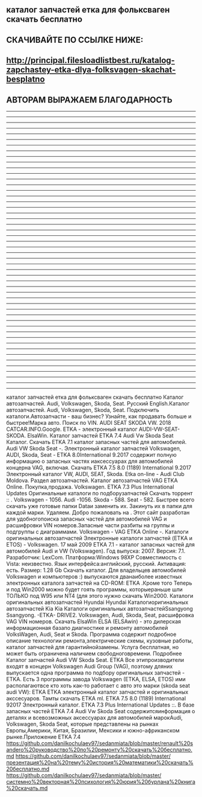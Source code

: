 каталог запчастей етка для фольксваген скачать бесплатно
--------------------------------------------------
СКАЧИВАЙТЕ ПО ССЫЛКЕ НИЖЕ:
--------------------------------------------------
http://principal.filesloadlistbest.ru/katalog-zapchastey-etka-dlya-folksvagen-skachat-besplatno
--------------------------------------------------
АВТОРАМ ВЫРАЖАЕМ БЛАГОДАРНОСТЬ
--------------------------------------------------
--------------------------------------------------
--------------------------------------------------
--------------------------------------------------
--------------------------------------------------
--------------------------------------------------
--------------------------------------------------
--------------------------------------------------
--------------------------------------------------
--------------------------------------------------
--------------------------------------------------
--------------------------------------------------
--------------------------------------------------
--------------------------------------------------
--------------------------------------------------
--------------------------------------------------
--------------------------------------------------
--------------------------------------------------
--------------------------------------------------
--------------------------------------------------
--------------------------------------------------
--------------------------------------------------
--------------------------------------------------
--------------------------------------------------
--------------------------------------------------
--------------------------------------------------
--------------------------------------------------
--------------------------------------------------
--------------------------------------------------
--------------------------------------------------
--------------------------------------------------
--------------------------------------------------
--------------------------------------------------
--------------------------------------------------
--------------------------------------------------
--------------------------------------------------
--------------------------------------------------
--------------------------------------------------
--------------------------------------------------
--------------------------------------------------
--------------------------------------------------
--------------------------------------------------
--------------------------------------------------
--------------------------------------------------
--------------------------------------------------
--------------------------------------------------
--------------------------------------------------
--------------------------------------------------
--------------------------------------------------
--------------------------------------------------
--------------------------------------------------
каталог запчастей етка для фольксваген скачать бесплатно Каталог автозапчастей. Audi, Volkswagen, Skoda, Seat. Русский English.Каталог автозапчастей. Audi, Volkswagen, Skoda, Seat. Подключить каталоги.Автозапчасти - ваш бизнес? Узнайте, как продавать больше и быстрее!Марка авто. Поиск по VIN. AUDI  SEAT  SKODA  VW. 2018 CATCAR.INFO.Google. ETKA - электронный каталог AUDI-VW-SEAT-SKODA. ElsaWin. Каталог запчастей ETKA 7.4 Audi Vw Skoda Seat  Каталог. Скачать ETKA 7.1 каталог запасных частей для автомобилей. Audi VW Skoda Seat -. Электронный каталог запчастей Volkswagen, AUDI, Skoda, Seat - ETKA 8.0International 9.2017 содержит полную информацию о запасных частях иаксессуарах для автомобилей концерна VAG, включая.  Скачать ETKA 7.5 8.0 (1189) International 9.2017 Электронный каталог VW, AUDI, SEAT, Skoda. Etka on-line - Audi Club Moldova. Раздел автозапчастей. Каталог автозапчастей VAG ETKA Online. Покупка,продажа. Volkswagen. ETKA 7.3 Plus International  Updates  Оригинальные каталоги по подборузапчастей  Скачать торрент :: .  Volkswagen - 1056. Audi -1056. Skoda - 588. Seat - 582. Быстрее всего скачать уже готовые папки Dataи заменить их. Закинуть их в папки для каждой марки. Удаляем. Добро пожаловать на . Этот сайт разработан для удобногопоиска запасных частей для автомобилей VAG и расшифровки VIN номеров.Запасные части разбиты на группы и подгруппы с диаграммами. Volkswagen - VAG ETKA Online -. Каталоги оригинальных автозапчастей
Электронные каталоги запчастей (ETKA и ETOS) - Volkswagen. 17 май 2009  ETKA 7.1 - каталог запасных частей для автомобилей Audi и VW (Volkswagen). Год выпуска: 2007. Версия: 7.1. Разработчик: LexCom. Платформа:Windows 98XP Совместимость с Vista: неизвестно. Язык интерфейса:английский, русский. Активация: есть. Размер: 1.28 Gb Скачать каталог. Для владельцев автомобилей Volkswagen и компьютеров :) выпускаются дванаиболее известных электронных каталога запчастей на CD-ROM: ETKA .Кроме того Теперь и под Win2000 можно будет гоять программы, которыераньше шли ТОЛЬКО под W95 или NT4 (для этого нужно скачать Win2000. Каталоги оригинальных автозапчастей Hyundai Hyundai Каталогиоригинальных автозапчастей Kia Kia Каталоги оригинальных автозапчастейSsangyong Ssangyong. -ETKA-  DRIVE2. Volkswagen, Audi, Skoda, Seat, расшифровка VAG VIN номеров. Скачать  ElsaWin  ELSA (ELSAwin) - это дилерская информационная базапо диагностике и ремонту автомобилей VolksWagen, Audi, Seat и Skoda. Программа содержит подробное описание технологии ремонта,электрические схемы, кузовные работы, каталог запчастей для гарантийнойзамены. Услуга бесплатная, но может быть ограничена наличием свободноговремени. Подробнее Каталог запчастей Audi VW Skoda Seat. ETKA Все этипроизводители входят в концерн Volkswagen Audi Group (VAG), поэтому дляних выпускается одна программа по подбору оригинальных запчастей - ETKA. Есть 3 программы завода Volkswagen (ETKA, ELSA, ETOS) ими располагаютвсе кто хоть как-то работает с авто это марки (skoda seat audi VW):  ETKA ETKA  электронный каталог запчастей и оригинальных акссесуаров. Тамты  скачать ETKA ml. ETKA 7.5  8.0 (1189) International 92017 Электронный каталог. ETKA 7.3 Plus International  Updates ::. В базе запасных частей ETKA 7.4 Audi Vw Skoda Seat содержитсяинформация о деталях и всевозможных аксессуарах для автомобилей марокAudi, Volkswagen, Skoda Seat, которые представлены на рынках Европы,Америки, Китая, Бразилии, Мексики и южно-африканском рынке.Приложение ETKA 7.4
https://github.com/danilkochulaev97/sedanmiata/blob/master/renault%20sandero%20руководство%20по%20ремонту%20скачать%20бесплатно.md
https://github.com/danilkochulaev97/sedanmiata/blob/master/презентация%20на%20тему%20история%20математики%20скачать%20бесплатно.md
https://github.com/danilkochulaev97/sedanmiata/blob/master/системно%20векторная%20психология%20юрия%20бурлана%20книга%20скачать.md